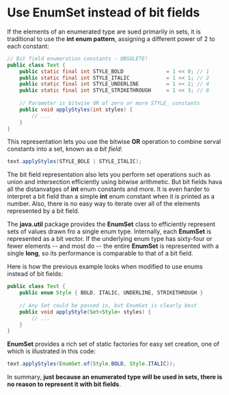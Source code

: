 # Use EnumSet instead of bit fields

If the elements of an enumerated type are sued primarily in sets, it is traditional to use the **int enum pattern**, assigning a different power of 2 to each constant:

```java
// Bit field enumeration constants - OBSOLETE!
public class Text {
    public static final int STYLE_BOLD              = 1 << 0; // 1
    public static final int STYLE_ITALIC            = 1 << 1; // 2
    public static final int STYLE_UNDERLINE         = 1 << 2; // 4
    public static final int STYLE_STRIKETHROUGH     = 1 << 3; // 8 
    
    // Parameter is bitwise OR of zero or more STYLE_ constants
    public void applyStyles(int styles) {
        // ...
    }
}
```

This representation lets you use the bitwise **OR** operation to combine serval constants into a set, known as *a bit field*:

```java
text.applyStyles(STYLE_BOLE | STYLE_ITALIC);
```

The bit field representation also lets you perform set operations such as union and intersection efficiently using bitwise arithmetic. But bit fields hava all the distanvatges of **int** enum constants and more. It is even harder to interpret a bit field than a simple **int** enum constant when it is printed as a number. Also, there is no easy way to iterate over all of the elements represented by a bit field.

The **java.util** package provides the **EnumSet** class to efficiently represent sets of values drawn fro a single enum type. Internally, each **EnumSet** is represented as a bit vector. If the underlying enum type has sixty-four or fewer elements -- and most do -- the entire **EnumSet** is represented with a single **long**, so its performance is comparable to that of a bit field.

Here is how the previous example looks when modified to use enums instead of bit fields:

```java
public class Text {
    public enum Style { BOLD, ITALIC, UNDERLINE, STRIKETHROUGH }
    
    // Any Set could be passed in, but EnumSet is clearly best
    public void applyStyle(Set<Style> styles) {
        // ...
    }
}
```

**EnumSet** provides a rich set of static factories for easy set creation, one of which is illustrated in this code:

```java
text.applyStyles(EnumSet.of(Style.BOLD, Style.ITALIC));
```

In summary, **just because an enumerated type will be used in sets, there is no reason to represent it with bit fields**.